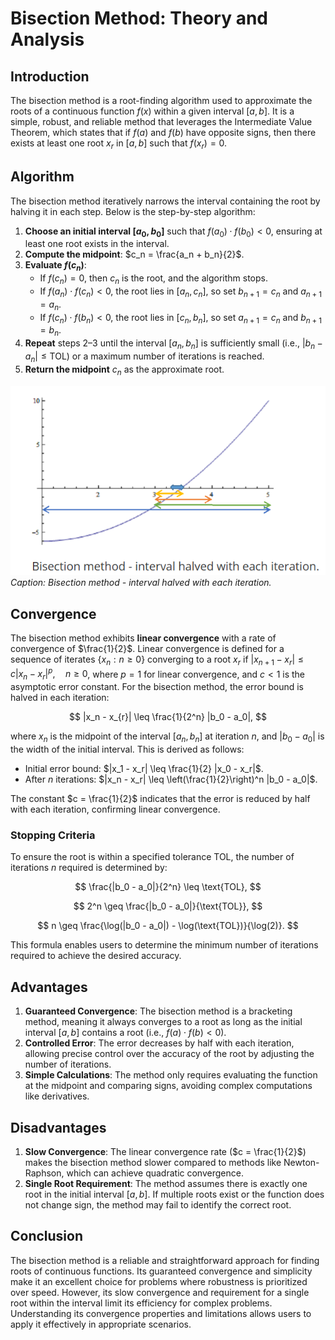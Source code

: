 # Bisection Method: Theory and Analysis

## Introduction
The bisection method is a root-finding algorithm used to approximate the roots of a continuous function $f(x)$ within a given interval $[a, b]$. It is a simple, robust, and reliable method that leverages the Intermediate Value Theorem, which states that if $f(a)$ and $f(b)$ have opposite signs, then there exists at least one root $x_{r}$ in $[a, b]$ such that $f(x_{r}) = 0$.

## Algorithm
The bisection method iteratively narrows the interval containing the root by halving it in each step. Below is the step-by-step algorithm:

1. **Choose an initial interval $[a_0, b_0]$** such that $f(a_0) \cdot f(b_0) < 0$, ensuring at least one root exists in the interval.
2. **Compute the midpoint**: $c_n = \frac{a_n + b_n}{2}$.
3. **Evaluate $f(c_n)$**:
   - If $f(c_n) = 0$, then $c_n$ is the root, and the algorithm stops.
   - If $f(a_n) \cdot f(c_n) < 0$, the root lies in $[a_n, c_n]$, so set $b_{n+1} = c_n$ and $a_{n+1} = a_n$.
   - If $f(c_n) \cdot f(b_n) < 0$, the root lies in $[c_n, b_n]$, so set $a_{n+1} = c_n$ and $b_{n+1} = b_n$.
4. **Repeat** steps 2–3 until the interval $[a_n, b_n]$ is sufficiently small (i.e., $|b_n - a_n| \leq \text{TOL}$) or a maximum number of iterations is reached.
5. **Return the midpoint** $c_n$ as the approximate root.

![Bisection Method Illustration](images/bisection_method_image.png)
*Caption: Bisection method - interval halved with each iteration.*

## Convergence
The bisection method exhibits **linear convergence** with a rate of convergence of $\frac{1}{2}$. Linear convergence is defined for a sequence of iterates $\{x_n : n \geq 0\}$ converging to a root $x_{r}$ if $|x_{n+1} - x_{r}| \leq c |x_n - x_{r}|^p, \quad n \geq 0$, where $p = 1$ for linear convergence, and $c < 1$ is the asymptotic error constant. For the bisection method, the error bound is halved in each iteration:

$$
|x_n - x_{r}| \leq \frac{1}{2^n} |b_0 - a_0|,
$$

where $x_n$ is the midpoint of the interval $[a_n, b_n]$ at iteration $n$, and $|b_0 - a_0|$ is the width of the initial interval. This is derived as follows:

- Initial error bound: $|x_1 - x_r| \leq \frac{1}{2} |x_0 - x_r|$.
- After $n$ iterations: $|x_n - x_r| \leq \left(\frac{1}{2}\right)^n |b_0 - a_0|$.

The constant $c = \frac{1}{2}$ indicates that the error is reduced by half with each iteration, confirming linear convergence.

### Stopping Criteria
To ensure the root is within a specified tolerance $\text{TOL}$, the number of iterations $n$ required is determined by:

$$
\frac{|b_0 - a_0|}{2^n} \leq \text{TOL},
$$

$$
2^n \geq \frac{|b_0 - a_0|}{\text{TOL}},
$$

$$
n \geq \frac{\log(|b_0 - a_0|) - \log(\text{TOL})}{\log(2)}.
$$

This formula enables users to determine the minimum number of iterations required to achieve the desired accuracy.

## Advantages
1. **Guaranteed Convergence**: The bisection method is a bracketing method, meaning it always converges to a root as long as the initial interval $[a, b]$ contains a root (i.e., $f(a) \cdot f(b) < 0$).
2. **Controlled Error**: The error decreases by half with each iteration, allowing precise control over the accuracy of the root by adjusting the number of iterations.
3. **Simple Calculations**: The method only requires evaluating the function at the midpoint and comparing signs, avoiding complex computations like derivatives.

## Disadvantages
1. **Slow Convergence**: The linear convergence rate ($c = \frac{1}{2}$) makes the bisection method slower compared to methods like Newton-Raphson, which can achieve quadratic convergence.
2. **Single Root Requirement**: The method assumes there is exactly one root in the initial interval $[a, b]$. If multiple roots exist or the function does not change sign, the method may fail to identify the correct root.

## Conclusion
The bisection method is a reliable and straightforward approach for finding roots of continuous functions. Its guaranteed convergence and simplicity make it an excellent choice for problems where robustness is prioritized over speed. However, its slow convergence and requirement for a single root within the interval limit its efficiency for complex problems. Understanding its convergence properties and limitations allows users to apply it effectively in appropriate scenarios.
